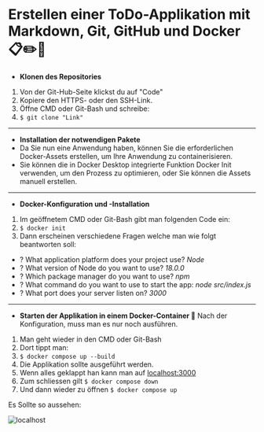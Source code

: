 # Erstellen einer ToDo-Applikation mit Markdown, Git, GitHub und Docker 📋✏️📝

- **Klonen des Repositories**
1. Von der Git-Hub-Seite klickst du auf "Code"
2. Kopiere den HTTPS- oder den SSH-Link.
3. Öffne CMD oder Git-Bash und schreibe:
4. `$ git clone "Link"`

---
  
- **Installation der notwendigen Pakete**
- Da Sie nun eine Anwendung haben, können Sie die erforderlichen Docker-Assets erstellen, um Ihre Anwendung zu containerisieren. 
- Sie können die in Docker Desktop integrierte Funktion Docker Init verwenden, um den Prozess zu optimieren, oder Sie können die Assets manuell erstellen.

---

- **Docker-Konfiguration und -Installation**
1. Im geöffnetem CMD oder Git-Bash gibt man folgenden Code ein:
2. `$ docker init`
3. Dann erscheinen verschiedene Fragen welche man wie folgt beantworten soll: 
- ? What application platform does your project use?   *Node*
- ? What version of Node do you want to use?           *18.0.0*
- ? Which package manager do you want to use?          *npm*
- ? What command do you want to use to start the app:  *node src/index.js*
- ? What port does your server listen on?              *3000*

---

- **Starten der Applikation in einem Docker-Container 🐋**
Nach der Konfiguration, muss man es nur noch ausführen.
1. Man geht wieder in den CMD oder Git-Bash
2. Dort tippt man:
3. `$ docker compose up --build`
4. Die Applikation sollte ausgeführt werden.
5. Wenn alles geklappt han kann man auf [localhost:3000](http://localhost:3000)
6. Zum schliessen gilt `$ docker compose down`
7. Und dann wieder zu öffnen `$ docker compose up`  

Es Sollte so aussehen:

![localhost](https://github.com/user-attachments/assets/cf71a306-2f4d-4941-b75d-3d1da0ea6250)


